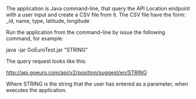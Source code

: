 The application is Java command-line, that query the API Location endpoint with a user input and create a CSV file from it.
The CSV file have the form: _id, name, type, latitude, longitude

Run the application from the command-line by issue the following command, for example:

java -jar GoEuroTest.jar "STRING"

The query request looks like this:

http://api.goeuro.com/api/v2/position/suggest/en/STRING

Where STRING is the string that the user has entered as a parameter, when executes the application.
